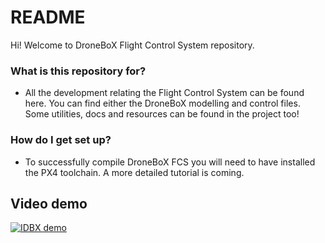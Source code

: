 # README #

Hi! Welcome to DroneBoX Flight Control System repository.

### What is this repository for? ###

* All the development relating the Flight Control System can be found here. You can find either the DroneBoX modelling and control files. Some utilities, docs and resources can be found in the project too!

### How do I get set up? ###

* To successfully compile DroneBoX FCS you will need to have installed the PX4 toolchain. A more detailed tutorial is coming.

## Video demo

[![IDBX demo](https://img.youtube.com/vi/yXMoO3vNKcA/0.jpg)](https://www.youtube.com/watch?v=yXMoO3vNKcA)
